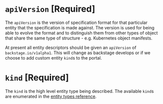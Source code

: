 <!-- markdownlint-disable MD025 -->

# `apiVersion` [Required]

The `apiVersion` is the version of specification format for that particular entity that the specification is made against. The version is used for being able to evolve the format and to distinguish them from other types of object that share the same type of structure - e.g. Kubernetes object manifests.

At present all entity descriptors should be given an `apiVersion` of `backstage.io/v1alpha1`. This will change as backstage develops or if we choose to add custom entity `kind`s to the portal.

# `kind` [Required]

The `kind` is the high level entity type being described. The available `kind`s are enumerated in the [entity types reference](../references/entity-types.md).

